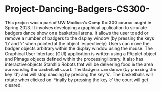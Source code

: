 # Project-Dancing-Badgers-CS300-
This project was a part of UW Madison’s Comp Sci 300 course taught in Spring 2023. It involves developing a graphical application to simulate badgers dance show on a basketball arena. It allows the user to add or remove a number of badgers to the display window (by pressing the keys ‘b’ and ‘r’ when pointed at the object respectively).
Users can move the badger objects arbitrary within the display window using the mouse. The Graphical User Interface (GUI) application is written using a PApplet object and PImage objects defined within the processing library. It also has interactive objects Starship Robots that will be delivering food in the area surrounding the basketball court. The Badgers can dance (by pressing the key ‘d’) and will stop dancing by pressing the key 's'. The basketballs will rotate when clicked on. Finally by pressing the key ‘c’ the court will get cleared.
